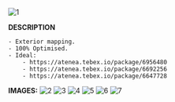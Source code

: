 ![1](https://i.imgur.com/kjkI2fK.jpeg)

**DESCRIPTION**
    
    - Exterior mapping.
    - 100% Optimised.
	- Ideal:
    	- https://atenea.tebex.io/package/6956480
    	- https://atenea.tebex.io/package/6692256
	 	- https://atenea.tebex.io/package/6647728
**IMAGES:**
![2](https://i.imgur.com/1zT9qar.jpeg)
![3](https://i.imgur.com/CZXyZNL.jpeg)
![4](https://i.imgur.com/Ju2da0n.jpeg)
![5](https://i.imgur.com/53IWW6L.jpeg)
![6](https://i.imgur.com/NyHYgRP.jpeg)
![7](https://i.imgur.com/pgCWWF2.jpeg)
